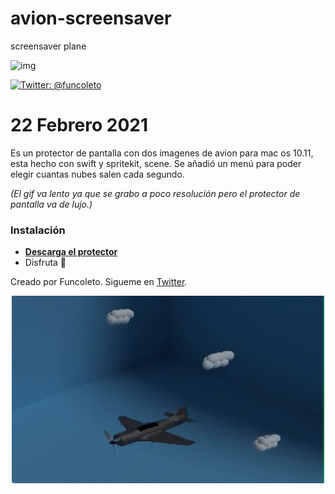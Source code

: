 # avion-screensaver
screensaver plane


<IMG SRC="https://repository-images.githubusercontent.com/338382890/a35cfb80-6d60-11eb-89aa-ff3fc9b8f9e9" ALT="img">
  

<a href="https://twitter.com/funcoleto" rel="nofollow"><img src="https://img.shields.io/badge/contact-@funcoleto-blue.svg" alt="Twitter: @funcoleto" data-canonical-src="https://img.shields.io/badge/contact-@funcoleto-blue.svg" style="max-width:100%;"></a>


# 22 Febrero 2021

Es un protector de pantalla con dos imagenes de avion para mac os 10.11, esta hecho con swift y spritekit, scene.
Se añadió un menú para poder elegir cuantas nubes salen cada segundo.

_(El gif va lento ya que se grabo a poco resolución pero el protector de pantalla va de lujo.)_

### Instalación
* [**Descarga el protector**](https://github.com/funcoleto/avion-screensaver/blob/master/Avion.saver.zip)
* Disfruta 🍎

Creado por Funcoleto. Sigueme en [Twitter](https://twitter.com/funcoleto).

<p align="center"><img src="https://raw.githubusercontent.com/funcoleto/avion-screensaver/master/videoProtectorAvion.gif" alt="this slowpoke moves" width="500" height="300"/></p>



